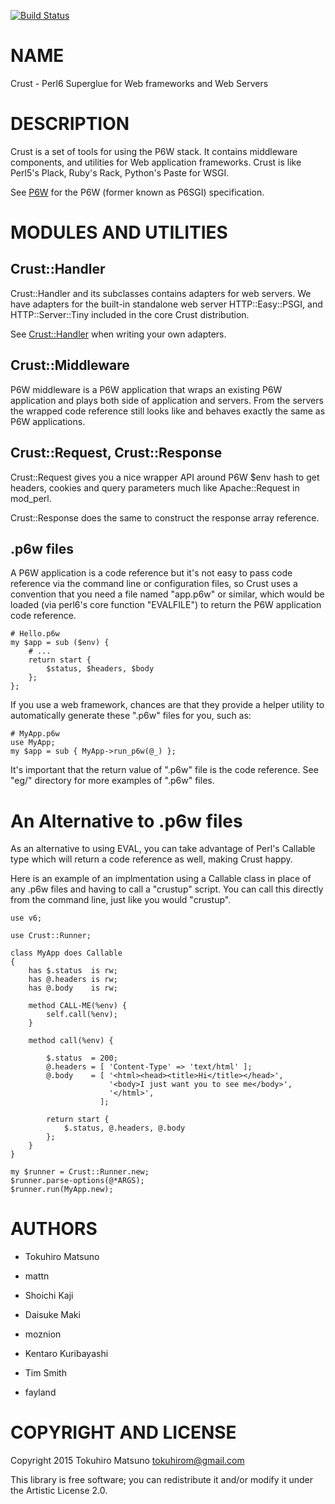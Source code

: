 [![Build Status](https://travis-ci.org/tokuhirom/p6-Crust.svg?branch=master)](https://travis-ci.org/tokuhirom/p6-Crust)

NAME
====

Crust - Perl6 Superglue for Web frameworks and Web Servers

DESCRIPTION
===========

Crust is a set of tools for using the P6W stack. It contains middleware components, and utilities for Web application frameworks. Crust is like Perl5's Plack, Ruby's Rack, Python's Paste for WSGI.

See [P6W](https://github.com/zostay/P6W) for the P6W (former known as P6SGI) specification.

MODULES AND UTILITIES
=====================

Crust::Handler
--------------

Crust::Handler and its subclasses contains adapters for web servers. We have adapters for the built-in standalone web server HTTP::Easy::PSGI, and HTTP::Server::Tiny included in the core Crust distribution.

See [Crust::Handler](Crust::Handler) when writing your own adapters.

Crust::Middleware
-----------------

P6W middleware is a P6W application that wraps an existing P6W application and plays both side of application and servers. From the servers the wrapped code reference still looks like and behaves exactly the same as P6W applications.

Crust::Request, Crust::Response
-------------------------------

Crust::Request gives you a nice wrapper API around P6W $env hash to get headers, cookies and query parameters much like Apache::Request in mod_perl.

Crust::Response does the same to construct the response array reference.

.p6w files
----------

A P6W application is a code reference but it's not easy to pass code reference via the command line or configuration files, so Crust uses a convention that you need a file named "app.p6w" or similar, which would be loaded (via perl6's core function "EVALFILE") to return the P6W application code reference.

    # Hello.p6w
    my $app = sub ($env) {
        # ...
        return start {
            $status, $headers, $body
        };
    };

If you use a web framework, chances are that they provide a helper utility to automatically generate these ".p6w" files for you, such as:

    # MyApp.p6w
    use MyApp;
    my $app = sub { MyApp->run_p6w(@_) };

It's important that the return value of ".p6w" file is the code reference. See "eg/" directory for more examples of ".p6w" files.

An Alternative to .p6w files
============================

As an alternative to using EVAL, you can take advantage of Perl's Callable type which will return a code reference as well, making Crust happy.

Here is an example of an implmentation using a Callable class in place of any .p6w files and having to call a "crustup" script. You can call this directly from the command line, just like you would "crustup".

    use v6;

    use Crust::Runner;

    class MyApp does Callable
    {
        has $.status  is rw;
        has @.headers is rw;
        has @.body    is rw;

        method CALL-ME(%env) {
            self.call(%env);
        }

        method call(%env) {

            $.status  = 200;
            @.headers = [ 'Content-Type' => 'text/html' ];
            @.body    = [ '<html><head><title>Hi</title></head>',
                          '<body>I just want you to see me</body>',
                          '</html>',
                        ];

            return start {
                $.status, @.headers, @.body
            };
        }
    }

    my $runner = Crust::Runner.new;
    $runner.parse-options(@*ARGS);
    $runner.run(MyApp.new);

AUTHORS
=======

  * Tokuhiro Matsuno

  * mattn

  * Shoichi Kaji

  * Daisuke Maki

  * moznion

  * Kentaro Kuribayashi

  * Tim Smith

  * fayland

COPYRIGHT AND LICENSE
=====================

Copyright 2015 Tokuhiro Matsuno <tokuhirom@gmail.com>

This library is free software; you can redistribute it and/or modify it under the Artistic License 2.0.
